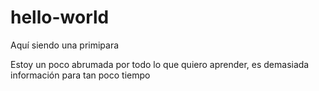 # hello-world

Aquí siendo una primipara

Estoy un poco abrumada por todo lo que quiero aprender, es demasiada información para tan poco tiempo
